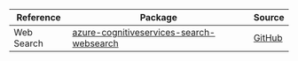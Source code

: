 | Reference | Package | Source |
|---|---|---|
|Web Search|[azure-cognitiveservices-search-websearch](https://pypi.org/project/azure-cognitiveservices-search-websearch)|[GitHub](https://github.com/Azure/azure-sdk-for-python)|
